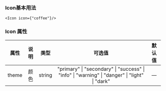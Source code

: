 ### Icon基本用法

```tsx
<Icon icon={"coffee"}/>
```

### Icon 属性

| 属性  | 说明 |  类型  |                            可选值                            | 默认值 |
| :---: | :--: | :----: | :----------------------------------------------------------: | :----: |
| theme | 颜色 | string | "primary" \| "secondary" \| "success" \| "info" \| "warning" \| "danger" \| "light" \| "dark" |   —    |

